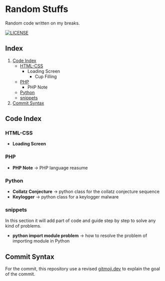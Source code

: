 # Random Stuffs
Random code written on my breaks.

[![LICENSE](https://img.shields.io/badge/license-BSD-green)](/LICENSE)

## Index
1. [Code Index](#code-index)
    * [HTML-CSS](#html-css)
        - Loading Screen
            - Cup Filling
    * [PHP](#php)
        - PHP Note
    * [Python](#python)
    * [snippets](#snippets)
2. [Commit Syntax](#commit-syntax)

## Code Index
### HTML-CSS
- **Loading Screen**
### PHP
- **PHP Note** -> PHP language reasume
### Python
- **Collatz Conjecture** -> python class for the collatz conjecture sequence
- **Keylogger** -> python class for a keylogger malware
### snippets
In this section it will add part of code and guide step by step to solve any kind of problems.
* **python import module problem** -> how to resolve the problem of importing module in Python

## Commit Syntax
For the commit, this repository use a revised [gitmoji.dev](http://www.gitmoji.dev) to explain the goal of the commit.